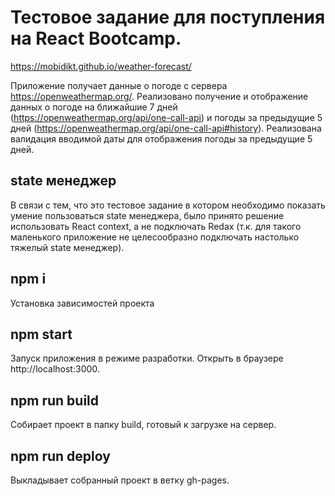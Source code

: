 
# Тестовое задание для поступления на React Bootcamp.

https://mobidikt.github.io/weather-forecast/

Приложение получает данные о погоде с сервера https://openweathermap.org/.
Реализовано получение и отображение данных о погоде на ближайшие 7 дней (https://openweathermap.org/api/one-call-api) и погоды за предыдущие 5 дней (https://openweathermap.org/api/one-call-api#history). Реализована валидация вводимой даты для отображения погоды за предыдущие 5 дней.

## state менеджер

В связи с тем, что это тестовое задание в котором необходимо показать умение пользоваться state менеджера, было принято решение использовать React context, а не подключать Redax (т.к. для такого маленького приложение не целесообразно подключать настолько тяжелый state менеджер).


## npm i 

Установка зависимостей проекта

## npm start

Запуск приложения в режиме разработки.
Открыть в браузере http://localhost:3000.

## npm run build

Собирает проект в папку build, готовый к загрузке на сервер.

## npm run deploy

Выкладывает собранный проект в ветку gh-pages.